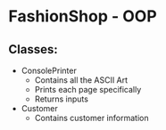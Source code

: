 # FashionShop - OOP

## Classes:

-  ConsolePrinter
    - Contains all the ASCII Art
    - Prints each page specifically
    - Returns inputs 
- Customer
    - Contains customer information
